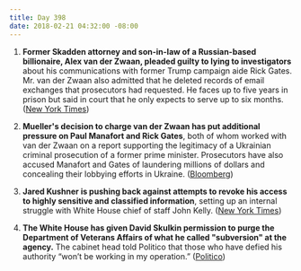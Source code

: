 ```yaml
---
title: Day 398
date: 2018-02-21 04:32:00 -08:00
---
```


1. **Former Skadden attorney and son-in-law of a Russian-based billionaire, Alex van der Zwaan, pleaded guilty to lying to investigators** about his communications with former Trump campaign aide Rick Gates. Mr. van der Zwaan also admitted that he deleted records of email exchanges that prosecutors had requested. He faces up to five years in prison but said in court that he only expects to serve up to six months. ([New York Times](https://www.nytimes.com/2018/02/20/us/politics/alex-van-der-zwaan-gates-russia-mueller.html))

2. **Mueller's decision to charge van der Zwaan has put additional pressure on Paul Manafort and Rick Gates**, both of whom worked with van der Zwaan on a report supporting the legitimacy of a Ukrainian criminal prosecution of a former prime minister. Prosecutors have also accused Manafort and Gates of laundering millions of dollars and concealing their lobbying efforts in Ukraine. ([Bloomberg](https://www.bloomberg.com/news/articles/2018-02-20/skadden-arps-lawyer-is-charged-with-role-in-u-s-russia-probe))

3. **Jared Kushner is pushing back against attempts to revoke his access to highly sensitive and classified information**, setting up an internal struggle with White House chief of staff John Kelly. ([New York Times](https://www.nytimes.com/2018/02/20/us/politics/kushner-kelly-security-clearance-.html))

4. **The White House has given David Skulkin permission to purge the Department of Veterans Affairs of what he called "subversion" at the agency.** The cabinet head told Politico that those who have defied his authority “won’t be working in my operation.” ([Politico](https://www.politico.com/story/2018/02/20/shulkin-veterans-agency-purge-417896))
